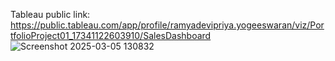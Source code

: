 Tableau public link: https://public.tableau.com/app/profile/ramyadevipriya.yogeeswaran/viz/PortfolioProject01_17341122603910/SalesDashboard
![Screenshot 2025-03-05 130832](https://github.com/user-attachments/assets/8f6e6965-7acf-4edc-8452-12f9298f7366)

